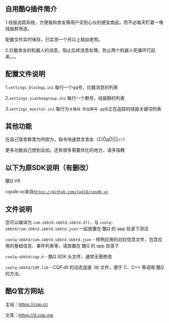 自用酷Q插件简介
--------
1.线报追踪系统，方便我和舍友等用户买到心仪的便宜商品，而不必每天盯着一堆线报群筛选。

配置文件实时保存。已实测一个月以上稳如老狗。

2.拦截舍友的机器人的消息，阻止后续消息处理，防止两个机器人死循环打起来。。。

配置文件说明
--------

1.`settings_blockqq.ini`  每行一个qq号，拦截消息的列表

2.`settings_xianbaogroup.ini` 每行一个群号，线报群的列表

3.`settings_monitor.ini`  每行为`关键词 所在群号 qq号`正在追踪的线报关键词列表

其他功能
--------
在自己宿舍群里为所欲为，指令快速禁言舍友（Σ(ŎдŎ|||)ﾉﾉ）

更多功能自己想到会加，还有很多需要优化的地方，请多指教


以下为原SDK说明（有删改）
--------
酷Q V9

cqsdk-vc来自[`https://github.com/CoolQ/cqsdk-vc`](https://github.com/CoolQ/cqsdk-vc)

文件说明
--------

您可以编译为 `com.sbbtd.sbbtd.sbbtd.dll`，与 `coolq-sbbtd/com.sbbtd.sbbtd.sbbtd.json` 一起放置在 酷Q 的 app 目录下测试

`coolq-sbbtd/com.sbbtd.sbbtd.sbbtd.json` - 样例应用的对应信息文件，包含应用的基础信息、事件列表等，请放置在 酷Q 的 app 目录下

`coolq-sbbtd/cqp.h` - 酷Q SDK 头文件，通常无需修改

`coolq-sbbtd/CQP.lib` - CQP.dll 的动态连接 .lib 文件，便于 C、C++ 等调用 酷Q 的方法。

酷Q官方网站
--------
主站：https://cqp.cc

文库：https://d.cqp.me
